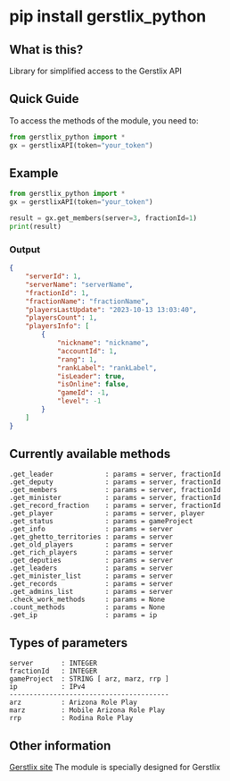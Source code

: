 # pip install gerstlix_python

## What is this? ##
Library for simplified access to the Gerstlix API

## Quick Guide ##
To access the methods of the module, you need to:
```py
from gerstlix_python import *
gx = gerstlixAPI(token="your_token")
```

## Example ##
```py
from gerstlix_python import *
gx = gerstlixAPI(token="your_token")

result = gx.get_members(server=3, fractionId=1)
print(result)
```
### Output ###
```json
{
    "serverId": 1, 
    "serverName": "serverName", 
    "fractionId": 1, 
    "fractionName": "fractionName", 
    "playersLastUpdate": "2023-10-13 13:03:40", 
    "playersCount": 1, 
    "playersInfo": [
        {
            "nickname": "nickname", 
            "accountId": 1, 
            "rang": 1, 
            "rankLabel": "rankLabel", 
            "isLeader": true, 
            "isOnline": false, 
            "gameId": -1, 
            "level": -1
        }
    ]
}
```

## Currently available methods ##
```
.get_leader             : params = server, fractionId
.get_deputy             : params = server, fractionId
.get_members            : params = server, fractionId
.get_minister           : params = server, fractionId
.get_record_fraction    : params = server, fractionId
.get_player             : params = server, player     
.get_status             : params = gameProject       
.get_info               : params = server             
.get_ghetto_territories : params = server            
.get_old_players        : params = server            
.get_rich_players       : params = server            
.get_deputies           : params = server            
.get_leaders            : params = server            
.get_minister_list      : params = server            
.get_records            : params = server            
.get_admins_list        : params = server            
.check_work_methods     : params = None              
.count_methods          : params = None              
.get_ip                 : params = ip                
```
## Types of parameters ##
```
server       : INTEGER
fractionId   : INTEGER
gameProject  : STRING [ arz, marz, rrp ]
ip           : IPv4
----------------------------------------
arz          : Arizona Role Play
marz         : Mobile Arizona Role Play
rrp          : Rodina Role Play
```

## Other information ##
[Gerstlix site](https://gerstlix.com/)
The module is specially designed for Gerstlix

